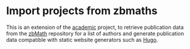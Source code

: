 # Import projects from zbmaths

This is an extension of the [academic](https://github.com/GetRD/academic-file-converter) project, to retrieve publication data from the [zbMath](zbmath.org) repository for a list of authors and generate publication data compatible with static website generators such as [Hugo](https://gohugo.io/).

